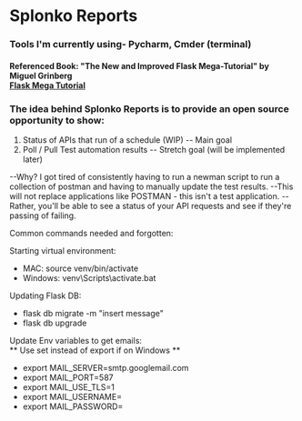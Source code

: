 <h1>Splonko Reports</h1>

<h3> Tools I'm currently using- Pycharm, Cmder (terminal) </h3>

<h4> Referenced Book: "The New and Improved Flask Mega-Tutorial" by Miguel Grinberg <br>
<a href="https://blog.miguelgrinberg.com/post/the-flask-mega-tutorial-part-i-hello-world"> Flask Mega Tutorial</a> </h4>

<h3> The idea behind Splonko Reports is to provide an open source opportunity to show: </h3>

1. Status of APIs that run of a schedule (WIP) -- Main goal
2. Poll / Pull Test automation results -- Stretch goal (will be implemented later)

--Why?
    I got tired of consistently having to run a newman script to run a collection of postman and 
    having to manually update the test results.
        --This will not replace applications like POSTMAN - this isn't a test application.
        --Rather, you'll be able to see a status of your API requests and see if they're passing
          of failing.


Common commands needed and forgotten:

Starting virtual environment:
* MAC: source venv/bin/activate
* Windows: venv\Scripts\activate.bat

Updating Flask DB: <br>
   * flask db migrate -m "insert message" <br>
   * flask db upgrade


Update Env variables to get emails: <br> ** Use set instead of export if on Windows ** <br>
* export MAIL_SERVER=smtp.googlemail.com
* export MAIL_PORT=587
* export MAIL_USE_TLS=1
* export MAIL_USERNAME=<your-gmail-username>
* export MAIL_PASSWORD=<your-gmail-password>
